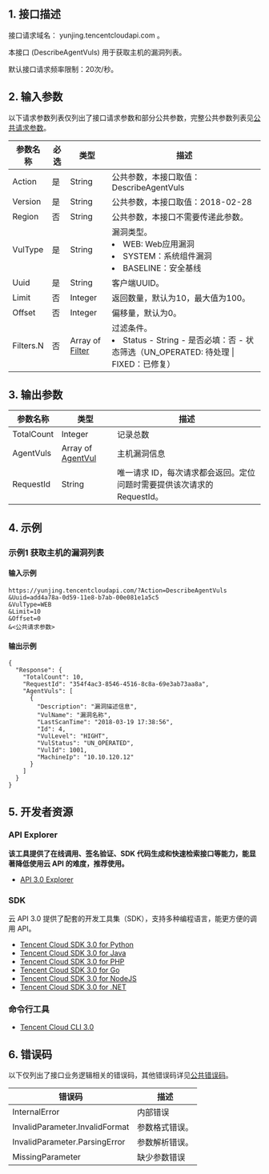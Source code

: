 ## 1. 接口描述

接口请求域名： yunjing.tencentcloudapi.com 。

本接口 (DescribeAgentVuls) 用于获取主机的漏洞列表。

默认接口请求频率限制：20次/秒。

## 2. 输入参数

以下请求参数列表仅列出了接口请求参数和部分公共参数，完整公共参数列表见[公共请求参数](/document/api/296/19828)。

| 参数名称 | 必选 | 类型 | 描述 |
|---------|---------|---------|---------|
| Action | 是 | String | 公共参数，本接口取值：DescribeAgentVuls |
| Version | 是 | String | 公共参数，本接口取值：2018-02-28 |
| Region | 否 | String | 公共参数，本接口不需要传递此参数。 |
| VulType | 是 | String | 漏洞类型。<br/><li>WEB: Web应用漏洞</li><li>SYSTEM：系统组件漏洞</li><li>BASELINE：安全基线</li> |
| Uuid | 是 | String | 客户端UUID。 |
| Limit | 否 | Integer | 返回数量，默认为10，最大值为100。 |
| Offset | 否 | Integer | 偏移量，默认为0。 |
| Filters.N | 否 | Array of [Filter](/document/api/296/19867#Filter) | 过滤条件。<br/><li>Status - String - 是否必填：否 - 状态筛选（UN_OPERATED: 待处理 &#124; FIXED：已修复） |

## 3. 输出参数

| 参数名称 | 类型 | 描述 |
|---------|---------|---------|
| TotalCount | Integer | 记录总数|
| AgentVuls | Array of [AgentVul](/document/api/296/19867#AgentVul) | 主机漏洞信息|
| RequestId | String | 唯一请求 ID，每次请求都会返回。定位问题时需要提供该次请求的 RequestId。|

## 4. 示例

### 示例1 获取主机的漏洞列表

#### 输入示例

```
https://yunjing.tencentcloudapi.com/?Action=DescribeAgentVuls
&Uuid=add4a78a-0d59-11e8-b7ab-00e081e1a5c5
&VulType=WEB
&Limit=10
&Offset=0
&<公共请求参数>
```

#### 输出示例

```
{
  "Response": {
    "TotalCount": 10,
    "RequestId": "354f4ac3-8546-4516-8c8a-69e3ab73aa8a",
    "AgentVuls": [
      {
        "Description": "漏洞描述信息",
        "VulName": "漏洞名称",
        "LastScanTime": "2018-03-19 17:38:56",
        "Id": 4,
        "VulLevel": "HIGHT",
        "VulStatus": "UN_OPERATED",
        "VulId": 1001,
        "MachineIp": "10.10.120.12"
      }
    ]
  }
}
```


## 5. 开发者资源

### API Explorer

**该工具提供了在线调用、签名验证、SDK 代码生成和快速检索接口等能力，能显著降低使用云 API 的难度，推荐使用。**

* [API 3.0 Explorer](https://console.cloud.tencent.com/api/explorer?Product=yunjing&Version=2018-02-28&Action=DescribeAgentVuls)

### SDK

云 API 3.0 提供了配套的开发工具集（SDK），支持多种编程语言，能更方便的调用 API。

* [Tencent Cloud SDK 3.0 for Python](https://github.com/TencentCloud/tencentcloud-sdk-python)
* [Tencent Cloud SDK 3.0 for Java](https://github.com/TencentCloud/tencentcloud-sdk-java)
* [Tencent Cloud SDK 3.0 for PHP](https://github.com/TencentCloud/tencentcloud-sdk-php)
* [Tencent Cloud SDK 3.0 for Go](https://github.com/TencentCloud/tencentcloud-sdk-go)
* [Tencent Cloud SDK 3.0 for NodeJS](https://github.com/TencentCloud/tencentcloud-sdk-nodejs)
* [Tencent Cloud SDK 3.0 for .NET](https://github.com/TencentCloud/tencentcloud-sdk-dotnet)

### 命令行工具

* [Tencent Cloud CLI 3.0](https://cloud.tencent.com/document/product/440/6176)

## 6. 错误码

以下仅列出了接口业务逻辑相关的错误码，其他错误码详见[公共错误码](/document/api/296/19830#.E5.85.AC.E5.85.B1.E9.94.99.E8.AF.AF.E7.A0.81)。

| 错误码 | 描述 |
|---------|---------|
| InternalError | 内部错误 |
| InvalidParameter.InvalidFormat | 参数格式错误。 |
| InvalidParameter.ParsingError | 参数解析错误。 |
| MissingParameter | 缺少参数错误 |
